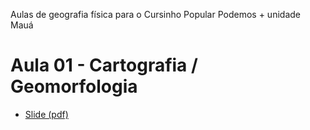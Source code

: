 Aulas de geografia física para o Cursinho Popular Podemos + unidade Mauá

# Aula 01 - Cartografia / Geomorfologia

- [Slide (pdf)](aulas/aula01/aula01-slide.pdf)